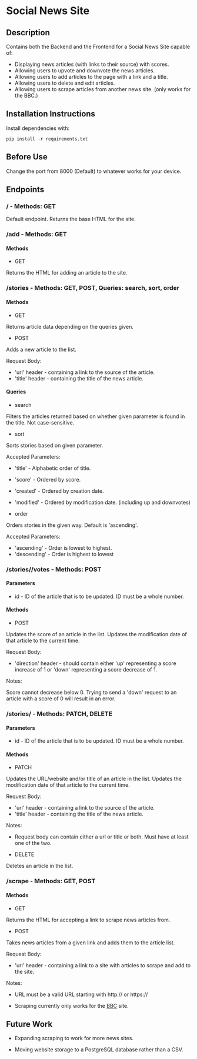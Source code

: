 # Social News Site

## Description

Contains both the Backend and the Frontend for a Social News Site capable of:

- Displaying news articles (with links to their source) with scores.
- Allowing users to upvote and downvote the news articles.
- Allowing users to add articles to the page with a link and a title.
- Allowing users to delete and edit articles.
- Allowing users to scrape articles from another news site. (only works for the BBC.)

## Installation Instructions

Install dependencies with:

```
pip install -r requirements.txt

```
## Before Use

Change the port from 8000 (Default) to whatever works for your device.

## Endpoints

### / - Methods: GET

Default endpoint. Returns the base HTML for the site.

### /add - Methods: GET

#### Methods

- GET

Returns the HTML for adding an article to the site.

### /stories - Methods: GET, POST, Queries: search, sort, order

#### Methods

- GET

Returns article data depending on the queries given.

- POST

Adds a new article to the list. 

Request Body:

- 'url' header - containing a link to the source of the article.
- 'title' header - containing the title of the news article.

#### Queries

- search

Filters the articles returned based on whether given parameter is found in the title. Not case-sensitive. 

- sort

Sorts stories based on given parameter.

Accepted Parameters:

- 'title' - Alphabetic order of title.
- 'score' - Ordered by score.
- 'created' - Ordered by creation date.
- 'modified' - Ordered by modification date. (including up and downvotes)

- order

Orders stories in the given way. Default is 'ascending'.

Accepted Parameters:

- 'ascending' - Order is lowest to highest.
- 'descending' - Order is highest to lowest

### /stories/<id>/votes - Methods: POST

#### Parameters

- id - ID of the article that is to be updated. ID must be a whole number.

#### Methods

- POST

Updates the score of an article in the list. Updates the modification date of that article to the current time.

Request Body:

- 'direction' header - should contain either 'up' representing a score increase of 1 or 'down' representing a score decrease of 1.

Notes:

Score cannot decrease below 0. Trying to send a 'down' request to an article with a score of 0 will result in an error.

### /stories/<id> - Methods: PATCH, DELETE

#### Parameters

- id - ID of the article that is to be updated. ID must be a whole number.

#### Methods

- PATCH

Updates the URL/website and/or title of an article in the list. Updates the modification date of that article to the current time.

Request Body:

- 'url' header - containing a link to the source of the article.
- 'title' header - containing the title of the news article.

Notes:

- Request body can contain either a url or title or both. Must have at least one of the two. 

- DELETE

Deletes an article in the list.

### /scrape - Methods: GET, POST

#### Methods

- GET

Returns the HTML for accepting a link to scrape news articles from.

- POST

Takes news articles from a given link and adds them to the article list.

Request Body:

- 'url' header - containing a link to a site with articles to scrape and add to the site.

Notes: 

- URL must be a valid URL starting with http:// or https://

- Scraping currently only works for the [BBC](https://www.bbc.co.uk) site. 

## Future Work

- Expanding scraping to work for more news sites.

- Moving website storage to a PostgreSQL database rather than a CSV.
